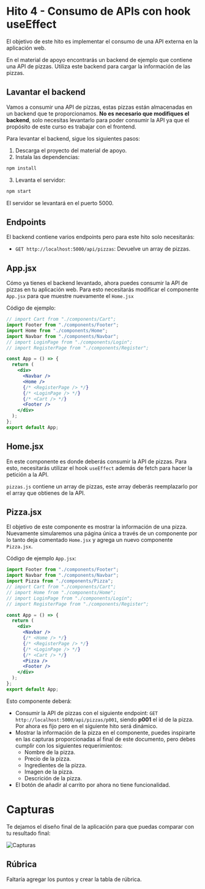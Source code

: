 # Hito 4 - Consumo de APIs con hook useEffect

El objetivo de este hito es implementar el consumo de una API externa en la aplicación web.

En el material de apoyo encontrarás un backend de ejemplo que contiene una API de pizzas. Utiliza este backend para cargar la información de las pizzas.

## Lavantar el backend

Vamos a consumir una API de pizzas, estas pizzas están almacenadas en un backend que te proporcionamos. **No es necesario que modifiques el backend**, solo necesitas levantarlo para poder consumir la API ya que el propósito de este curso es trabajar con el frontend.

Para levantar el backend, sigue los siguientes pasos:

1. Descarga el proyecto del material de apoyo.
2. Instala las dependencias:

```bash
npm install
```

3. Levanta el servidor:

```bash
npm start
```

El servidor se levantará en el puerto 5000.

## Endpoints

El backend contiene varios endpoints pero para este hito solo necesitarás:

- `GET http://localhost:5000/api/pizzas`: Devuelve un array de pizzas.

## App.jsx

Cómo ya tienes el backend levantado, ahora puedes consumir la API de pizzas en tu aplicación web. Para esto necesitarás modificar el componente `App.jsx` para que muestre nuevamente el `Home.jsx`

Código de ejemplo:

```jsx
// import Cart from "./components/Cart";
import Footer from "./components/Footer";
import Home from "./components/Home";
import Navbar from "./components/Navbar";
// import LoginPage from "./components/Login";
// import RegisterPage from "./components/Register";

const App = () => {
  return (
    <div>
      <Navbar />
      <Home />
      {/* <RegisterPage /> */}
      {/* <LoginPage /> */}
      {/* <Cart /> */}
      <Footer />
    </div>
  );
};
export default App;
```

## Home.jsx

En este componente es donde deberás consumir la API de pizzas. Para esto, necesitarás utilizar el hook `useEffect` además de fetch para hacer la petición a la API.

`pizzas.js` contiene un array de pizzas, este array deberás reemplazarlo por el array que obtienes de la API.

## Pizza.jsx

El objetivo de este componente es mostrar la información de una pizza. Nuevamente simularemos una página única a través de un componente por lo tanto deja comentado `Home.jsx` y agrega un nuevo componente `Pizza.jsx`.

Código de ejemplo `App.jsx`:

```jsx
import Footer from "./components/Footer";
import Navbar from "./components/Navbar";
import Pizza from "./components/Pizza";
// import Cart from "./components/Cart";
// import Home from "./components/Home";
// import LoginPage from "./components/Login";
// import RegisterPage from "./components/Register";

const App = () => {
  return (
    <div>
      <Navbar />
      {/* <Home /> */}
      {/* <RegisterPage /> */}
      {/* <LoginPage /> */}
      {/* <Cart /> */}
      <Pizza />
      <Footer />
    </div>
  );
};
export default App;
```

Esto componente deberá:

- Consumir la API de pizzas con el siguiente endpoint: `GET http://localhost:5000/api/pizzas/p001`, siendo **p001** el id de la pizza. Por ahora es fijo pero en el siguiente hito será dinámico.
- Mostrar la información de la pizza en el componente, puedes inspirarte en las capturas proporcionadas al final de este documento, pero debes cumplir con los siguientes requerimientos:
  - Nombre de la pizza.
  - Precio de la pizza.
  - Ingredientes de la pizza.
  - Imagen de la pizza.
  - Descrición de la pizza.
- El botón de añadir al carrito por ahora no tiene funcionalidad.

# Capturas

Te dejamos el diseño final de la aplicación para que puedas comparar con tu resultado final:

![Capturas](https://i.imgur.com/1Q8Q6Zz.png)

## Rúbrica

Faltaría agregar los puntos y crear la tabla de rúbrica.
